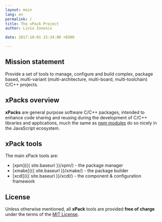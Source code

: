 ```yaml
---
layout: main
lang: en
permalink: /
title: The xPack Project
author: Liviu Ionescu

date: 2017-10-01 15:34:00 +0300

---
```


## Mission statement

Provide a set of tools to manage, configure and build complex, package based, multi-variant (multi-architecture, multi-board, multi-toolchain) C/C++ projects.

## xPacks overview

**xPacks** are general purpose software C/C++ packages, intended to enhance code sharing and reusing during the development of C/C++ libraries and applications, much the same as [npm modules](https://docs.npmjs.com/getting-started/what-is-npm) do so nicely in the JavaScript ecosystem.

## xPack tools

The main xPack tools are:

* [xpm]({{ site.baseurl }}/xpm/) - the package manager
* [xmake]({{ site.baseurl }}/xmake/) - the package builder
* [xcdl]({{ site.baseurl }}/xcdl/) - the component & configuration framework

## License

Unless otherwise mentioned, all **xPack** tools are provided **free of charge** under the terms of the [MIT License](https://opensource.org/licenses/MIT).
